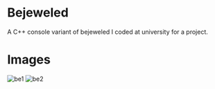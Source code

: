 Bejeweled
=========
A C++ console variant of bejeweled I coded at university for a project.

Images
======
![be1](https://cloud.githubusercontent.com/assets/1860848/13276515/33c7d33c-db14-11e5-949c-54260f67cbba.png)
![be2](https://cloud.githubusercontent.com/assets/1860848/13276516/33ef10c8-db14-11e5-82b1-5d1396a53a4c.png)
